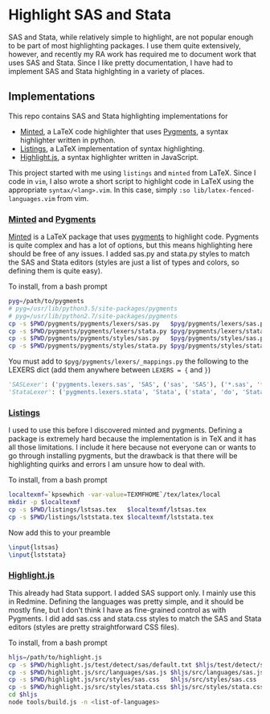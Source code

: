 Highlight SAS and Stata
=======================

SAS and Stata, while relatively simple to highlight, are not popular enough to be part of most highlighting packages. I use them quite extensively, however, and recently my RA work has required me to document work that uses SAS and Stata. Since I like pretty documentation, I have had to implement SAS and Stata highlghting in a variety of places.

Implementations
---------------

This repo contains SAS and Stata highlighting implementations for
- [Minted](https://github.com/gpoore/minted), a LaTeX code highlighter that uses [Pygments](https://bitbucket.org/birkenfeld/pygments-main), a syntax highlighter written in python.
- [Listings](http://tug.ctan.org/tex-archive/macros/latex/contrib/listings/), a LaTeX implementation of syntax highlighting.
- [Highlight.js](https://github.com/isagalaev/highlight.js), a syntax highlighter written in JavaScript.

This project started with me using `listings` and `minted` from LaTeX. Since I code in `vim`, I also wrote a short script to highlight code in LaTeX using the appropriate `syntax/<lang>.vim`. In this case, simply `:so lib/latex-fenced-languages.vim` from vim.

### [Minted](https://github.com/gpoore/minted) and [Pygments](https://bitbucket.org/birkenfeld/pygments-main)

[Minted](https://github.com/gpoore/minted) is a LaTeX package that uses [pygments](https://bitbucket.org/birkenfeld/pygments-main) to highlight code. Pygments is quite complex and has a lot of options, but this means highlighting here should be free of any issues. I added sas.py and stata.py styles to match the SAS and Stata editors (styles are just a list of types and colors, so defining them is quite easy).

To install, from a bash prompt
```bash
pyg=/path/to/pygments
# pyg=/usr/lib/python3.5/site-packages/pygments
# pyg=/usr/lib/python2.7/site-packages/pygments
cp -s $PWD/pygments/pygments/lexers/sas.py   $pyg/pygments/lexers/sas.py
cp -s $PWD/pygments/pygments/lexers/stata.py $pyg/pygments/lexers/stata.py
cp -s $PWD/pygments/pygments/styles/sas.py   $pyg/pygments/styles/sas.py
cp -s $PWD/pygments/pygments/styles/stata.py $pyg/pygments/styles/stata.py
```

You must add to `$pyg/pygments/lexers/_mappings.py` the following to the LEXERS dict (add them anywhere between `LEXERS = {` and `}`)
```python
'SASLexer': ('pygments.lexers.sas', 'SAS', ('sas', 'SAS'), ('*.sas', '*.SAS'), ('text/x-sas', 'text/sas', 'application/x-sas')),
'StataLexer': ('pygments.lexers.stata', 'Stata', ('stata', 'do', 'Stata'), ('*.do', '*.ado'), ('text/x-stata', 'text/stata', 'application/x-stata')),
```

### [Listings](http://tug.ctan.org/tex-archive/macros/latex/contrib/listings/)

I used to use this before I discovered minted and pygments. Defining a package is extremely hard because the implementation is in TeX and it has all those limitations. I include it here because not everyone can or wants to go through installing pygments, but the drawback is that there will be highlighting quirks and errors I am unsure how to deal with.

To install, from a bash prompt
```bash
localtexmf=`kpsewhich -var-value=TEXMFHOME`/tex/latex/local
mkdir -p $localtexmf
cp -s $PWD/listings/lstsas.tex   $localtexmf/lstsas.tex
cp -s $PWD/listings/lststata.tex $localtexmf/lststata.tex
```

Now add this to your preamble
```tex
\input{lstsas}
\input{lststata}
```

### [Highlight.js](https://github.com/isagalaev/highlight.js)

This already had Stata support. I added SAS support only. I mainly use this in Redmine. Defining the languages was pretty simple, and it should be mostly fine, but I don't think I have as fine-grained control as with Pygments. I did add sas.css and stata.css styles to match the SAS and Stata editors (styles are pretty straightforward CSS files).

To install, from a bash prompt
```bash
hljs=/path/to/highlight.js
cp -s $PWD/highlight.js/test/detect/sas/default.txt $hljs/test/detect/sas/default.txt
cp -s $PWD/highlight.js/src/languages/sas.js $hljs/src/languages/sas.js
cp -s $PWD/highlight.js/src/styles/sas.css   $hljs/src/styles/sas.css
cp -s $PWD/highlight.js/src/styles/stata.css $hljs/src/styles/stata.css
cd $hljs
node tools/build.js -n <list-of-languages>
```

